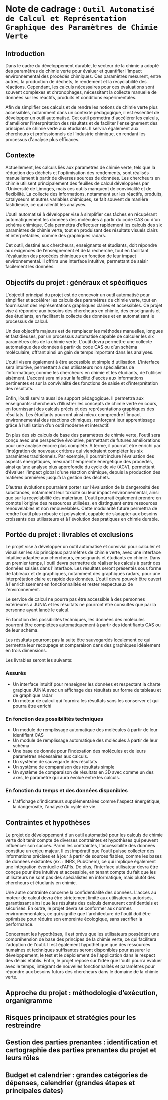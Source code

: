 # Note de cadrage : `Outil Automatisé de Calcul et Représentation Graphique des Paramètres de Chimie Verte`

## Introduction

Dans le cadre du développement durable, le secteur de la chimie a adopté des paramètres de chimie verte pour évaluer et quantifier l'impact environnemental des procédés chimiques. Ces paramètres mesurent, entre autres, la production de déchets, le rendement et la recyclabilité des réactions. Cependant, les calculs nécessaires pour ces évaluations sont souvent complexes et chronophages, nécessitant la collecte manuelle de données sur les réactifs, produits et conditions expérimentales.

Afin de simplifier ces calculs et de rendre les notions de chimie verte plus accessibles, notamment dans un contexte pédagogique, il est essentiel de développer un outil automatisé. Cet outil permettra d'accélérer les calculs, d'améliorer l’interprétation des résultats et de faciliter l'enseignement des principes de chimie verte aux étudiants. Il servira également aux chercheurs et professionnels de l’industrie chimique, en rendant les processus d'analyse plus efficaces.

## Contexte

Actuellement, les calculs liés aux paramètres de chimie verte, tels que la réduction des déchets et l'optimisation des rendements, sont réalisés manuellement à partir de diverses sources de données. Les chercheurs en chimie utilisent principalement des feuilles de calcul développées par l'Université de Limoges, mais ces outils manquent de convivialité et de flexibilité. La collecte des informations, notamment sur les réactifs, produits, catalyseurs et autres variables chimiques, se fait souvent de manière fastidieuse, ce qui ralentit les analyses.

L’outil automatisé à développer vise à simplifier ces tâches en récupérant automatiquement les données des molécules à partir du code CAS ou d'un schéma chimique. Cela permettra d’effectuer rapidement les calculs des six paramètres de chimie verte, tout en produisant des résultats visuels clairs et interprétables, comme des graphiques radars.

Cet outil, destiné aux chercheurs, enseignants et étudiants, doit répondre aux exigences de l’enseignement et de la recherche, tout en facilitant l'évaluation des procédés chimiques en fonction de leur impact environnemental. Il offrira une interface intuitive, permettant de saisir facilement les données.


## Objectifs du projet : généraux et spécifiques

L'objectif principal du projet est de concevoir un outil automatisé pour simplifier et accélérer les calculs des paramètres de chimie verte, tout en fournissant des représentations graphiques claires et accessibles. Ce projet vise à répondre aux besoins des chercheurs en chimie, des enseignants et des étudiants, en facilitant la collecte des données et en automatisant le processus de calcul.

Un des objectifs majeurs est de remplacer les méthodes manuelles, longues et fastidieuses, par un processus automatisé capable de calculer les six paramètres clés de la chimie verte. L'outil devra permettre une collecte automatique des données à partir du code CAS ou d’un schéma moléculaire, offrant ainsi un gain de temps important dans les analyses.

L'outil visera également à être accessible et simple d'utilisation. L'interface sera intuitive, permettant à des utilisateurs non spécialistes de l’informatique, comme les chercheurs en chimie et les étudiants, de l’utiliser aisément. L'accent sera mis sur la facilité d'accès aux informations pertinentes et sur la convivialité des fonctions de saisie et d'interprétation des résultats.

Enfin, l’outil servira aussi de support pédagogique. Il permettra aux enseignants-chercheurs d’illustrer les concepts de chimie verte en cours, en fournissant des calculs précis et des représentations graphiques des résultats. Les étudiants pourront ainsi mieux comprendre l'impact environnemental des réactions chimiques, renforçant leur apprentissage grâce à l’utilisation d’un outil moderne et interactif.

En plus des six calculs de base des paramètres de chimie verte, l'outil sera conçu avec une perspective évolutive, permettant de futures améliorations pour une analyse encore plus complète. À terme, il pourrait être enrichi par l'intégration de nouveaux critères qui viendraient compléter les six paramètres traditionnels. Par exemple, il pourrait inclure l’évaluation des aspects énergétiques, mesurant l'empreinte énergétique des procédés, ainsi qu’une analyse plus approfondie du cycle de vie (ACV), permettant d’évaluer l'impact global d'une réaction chimique, depuis la production des matières premières jusqu’à la gestion des déchets.

D’autres évolutions pourraient porter sur l’évaluation de la dangerosité des substances, notamment leur toxicité ou leur impact environnemental, ainsi que sur la recyclabilité des matériaux. L'outil pourrait également prendre en compte l’origine des ressources utilisées, en distinguant entre ressources renouvelables et non renouvelables. Cette modularité future permettra de rendre l’outil plus robuste et polyvalent, capable de s’adapter aux besoins croissants des utilisateurs et à l'évolution des pratiques en chimie durable.

## Portée du projet : livrables et exclusions

Le projet vise à développer un outil automatisé et convivial pour calculer et visualiser les six principaux paramètres de chimie verte, avec une interface intuitive adaptée aux chercheurs, enseignants et étudiants en chimie. Dans un premier temps, l'outil devra permettre de réaliser les calculs à partir des données saisies dans l'interface. Les résultats seront présentés sous forme de tableaux et de graphiques, notamment des graphiques radars, pour une interprétation claire et rapide des données. L'outil devra pouvoir être ouvert à l'enrichissement en fonctionnalités et rester respectueux de l'environnement.

Le service de calcul ne pourra pas être accessible à des personnes extérieures à JUNIA et les résultats ne pourront être consultés que par la personne ayant lancé le calcul.

En fonction des possibilités techniques, les données des molécules pourront être complétées automatiquement à partir des identifiants CAS ou de leur schéma.

Les résultats pourront pas la suite être sauvegardés localement ce qui permettra leur recoupage et comparaison dans des graphiques idéalement en trois dimensions.

Les livrables seront les suivants:
### Assurés
- Un interface intuitif pour renseigner les données et respectant la charte grapique JUNIA avec un affichage des résultats sur forme de tableau et de graphique radar
- Un moteur de calcul qui fournira les résultats sans les conserver et qui pourra être enrichi

### En fonction des possibilités techniques
- Un module de remplissage automatique des molécules à partir de leur identifiant CAS
- Un module de remplissage automatique des molécules à partir de leur schéma
- Une base de donnée pour l'indexation des molécules et de leurs paramètres nécessaires aux calculs.
- Un système de sauvegarde des résultats
- Un système de comparaison des résultats simple
- Un système de comparaison de résultats en 3D avec comme un des axes, le paramètre qui aura évolué entre les calculs.

### En fonction du temps et des données disponibles
- L'affichage d'indicateurs supplémentaires comme l'aspect énergétique, la dangerosité, l'analyse du cycle de vie.


## Contraintes et hypothèses
Le projet de développement d'un outil automatisé pour les calculs de chimie verte doit tenir compte de diverses contraintes et hypothèses qui peuvent influencer son succès. Parmi les contraintes, l'accessibilité des données constitue un enjeu majeur. Il est impératif que l'outil puisse collecter des informations précises et à jour à partir de sources fiables, comme les bases de données existantes (ex. : INRS, PubChem), ce qui implique également une intégration éventuelle d'APIs. De plus, l'interface utilisateur devra être conçue pour être intuitive et accessible, en tenant compte du fait que les utilisateurs ne sont pas des spécialistes en informatique, mais plutôt des chercheurs et étudiants en chimie.

Une autre contrainte concerne la confidentialité des données. L'accès au moteur de calcul devra être strictement limité aux utilisateurs autorisés, garantissant ainsi que les résultats des calculs demeurent confidentiels et sécurisés. En outre, le projet devra se conformer aux normes environnementales, ce qui signifie que l'architecture de l'outil doit être optimisée pour réduire son empreinte écologique, sans sacrifier la performance.

Concernant les hypothèses, il est prévu que les utilisateurs possèdent une compréhension de base des principes de la chimie verte, ce qui facilitera l'adoption de l'outil. Il est également hypothétique que des ressources humaines et techniques suffisantes seront disponibles pour assurer le développement, le test et le déploiement de l'application dans le respect des délais établis. Enfin, le projet repose sur l'idée que l'outil pourra évoluer avec le temps, intégrant de nouvelles fonctionnalités et paramètres pour répondre aux besoins futurs des chercheurs dans le domaine de la chimie verte.

## Approche du projet : méthodologie d’exécution, organigramme 
## Risques principaux et stratégies pour les restreindre
## Gestion des parties prenantes : identification et cartographie des parties prenantes du projet et leurs rôles
## Budget et calendrier : grandes catégories de dépenses, calendrier (grandes étapes et principales dates)
